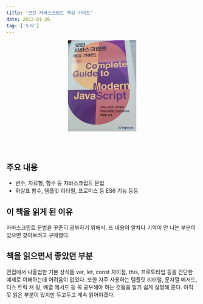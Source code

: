 ```yaml
---
title: '모던 자바스크립트 핵심 가이드'
date: 2022-01-26
tag: ['도서']
---
```


<style>
    img{
        display: block;
        margin: auto;
    }
    </style>
<img height=240 src="../assets/images/modernjs.jpg">

<br/><br/>

## 주요 내용

- 변수, 자료형, 함수 등 자바스크립트 문법
- 화살표 함수, 템플릿 리터럴, 프로미스 등 ES6 기능 등등

## 이 책을 읽게 된 이유

자바스크립트 문법을 꾸준히 공부하기 위해서, 또 내용이 알차다 기억이 안 나는 부분이 있으면 찾아보려고 구매했다.

## 책을 읽으면서 좋았던 부분

면접에서 나올법한 기본 상식들 var, let, const 차이점, this, 프로토타입 등을 간단한 예제로 이해하는데 어려움이 없었다. 또한 자주 사용하는 템플릿 리터럴, 문자열 메서드, 디스 트럭 쳐 링, 배열 메서드 등 꼭 공부해야 하는 것들을 알기 쉽게 설명해 준다. 아직 못 읽은 부분이 있지만 두고두고 계속 읽어야겠다.
